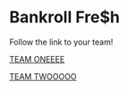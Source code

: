 # Bankroll Fre$h
Follow the link to your team!

[TEAM ONEEEE](https://docs.google.com/document/d/1sacRHKAucLGsP7tMc8cIxud_-SLCAvJhrNVtxZikzZ4/edit?usp=sharing)

[TEAM TWOOOOO](https://docs.google.com/document/d/1Rvmg_YoAkCBBJR1zdIyqXlSB_nIpsfNNDLM7VS5KL6E/edit?usp=sharing)
